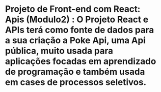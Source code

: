 # Projeto de Front-end com React: Apis (Modulo2) : O Projeto React e APIs terá como fonte de dados para a sua criação a Poke Api, uma Api pública, muito usada para aplicações focadas em aprendizado de programação e também usada em cases de processos seletivos.
